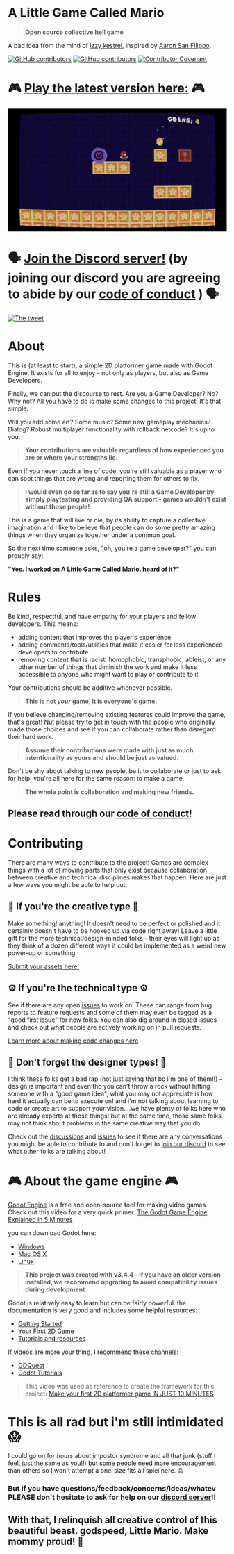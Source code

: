 # A Little Game Called Mario
> **Open source collective hell game**

A bad idea from the mind of [izzy kestrel](https://twitter.com/iznaut), inspired by [Aaron San Filippo](https://twitter.com/AeornFlippout).

[![GitHub contributors](https://img.shields.io/github/contributors/iznaut/a-little-game-called-mario.svg)](https://GitHub.com/iznaut/a-little-game-called-mario/graphs/contributors/) [![GitHub contributors](https://img.shields.io/github/workflow/status/iznaut/a-little-game-called-mario/build%20and%20publish.svg)](https://github.com/iznaut/a-little-game-called-mario/actions) [![Contributor Covenant](https://img.shields.io/badge/Contributor%20Covenant-2.1-4baaaa.svg)](code_of_conduct.md)


# 🎮 [Play the latest version here:](http://play.little-mario.com/) 🎮

[![Screenshot Of A Little Game Called Mario](/.godot_ignore/screenshot.gif)](https://twitter.com/iznaut/status/1508179935977947142)

# 🗣 [Join the Discord server!](http://community.little-mario.com/) (by joining our discord you are agreeing to abide by our [code of conduct](code_of_conduct.md) ) 🗣

[![The tweet](.godot_ignore/the_tweet.png)](https://twitter.com/iznaut/status/1508179935977947142)


# About
This is (at least to start), a simple 2D platformer game made with Godot Engine. It exists for all to enjoy - not only as players, but also as Game Developers.

Finally, we can put the discourse to rest. Are you a Game Developer? No? Why not? All you have to do is make some changes to this project. It's that simple.

Will you add some art? Some music? Some new gameplay mechanics? Dialog? Robust multiplayer functionality with rollback netcode? It's up to you.

> **Your contributions are valuable regardless of how experienced you are or where your strengths lie.**

Even if you never touch a line of code, you're still valuable as a player who can spot things that are wrong and reporting them for others to fix.

> **I would even go so far as to say you're still a Game Developer by simply playtesting and providing QA support - games wouldn't exist without those people!**

This is a game that will live or die, by its ability to capture a collective imagination and I like to believe that people can do some pretty amazing things when they organize together under a common goal.

So the next time someone asks, "oh, you're a game developer?" you can proudly say:

**"Yes. I worked on A Little Game Called Mario. heard of it?"**


# Rules
Be kind, respectful, and have empathy for your players and fellow developers. This means:

* adding content that improves the player's experience
* adding comments/tools/utilities that make it easier for less experienced developers to contribute
* removing content that is racist, homophobic, transphobic, ableist, or any other number of things that diminish the work and make it less accessible to anyone who might want to play or contribute to it

Your contributions should be additive whenever possible.

> **This is not *your* game, it is everyone's game.**

If you believe changing/removing existing features could improve the game, that's great! Nut please try to get in touch with the people who originally made those choices and see if you can collaborate rather than disregard their hard work.

> **Assume their contributions were made with just as much intentionality as yours and should be just as valued.**

Don't be shy about talking to new people, be it to collaborate or just to ask for help! you're all here for the same reason: to make a game.

> **The whole point is collaboration and making new friends.**

## Please read through our [code of conduct](code_of_conduct.md)!


# Contributing
There are many ways to contribute to the project! Games are complex things with a lot of moving parts that only exist because collaboration between creative and technical disciplines makes that happen. Here are just a few ways you might be able to help out:

## 🎨 **If you're the creative type** 🎨
Make something! anything! It doesn't need to be perfect or polished and it certainly doesn't have to be hooked up via code right away! Leave a little gift for the more technical/design-minded folks - their eyes will light up as they think of a dozen different ways it could be implemented as a weird new power-up or something. 
<!--- The "something" here sounds weird for me. If anyone has a better word for this, would be nice to change it. --->
[Submit your assets here!](http://assets.little-mario.com/)

## ⚙️ **If you're the technical type** ⚙️
See if there are any open [issues](https://github.com/a-little-org-called-mario/a-little-game-called-mario/issues) to work on! These can range from bug reports to feature requests and some of them may even be tagged as a "good first issue" for new folks. You can also dig around in closed issues and check out what people are actively working on in pull requests.

[Learn more about making code changes here](https://github.com/a-little-org-called-mario/a-little-game-called-mario/wiki/Contribution-Basics)

## 🤔 **Don't forget the designer types!** 🤔
I think these folks get a bad rap (not just saying that bc i'm one of them!!) - design is important and even tho you can't throw a rock without hitting someone with a "good game idea", what you may not appreciate is how hard it actually can be to execute on! and i'm not talking about learning to code or create art to support your vision....we have plenty of folks here who are already experts at those things! but at the same time, those same folks may not think about problems in the same creative way that you do.
<!--- This is a collective project, so I'm note sure if "not just saying that bc i'm one of them!!" fits. It's funny though --->
Check out the [discussions](https://github.com/a-little-org-called-mario/a-little-game-called-mario/discussions) and [issues](https://github.com/a-little-org-called-mario/a-little-game-called-mario/issues) to see if there are any conversations you might be able to contribute to and don't forget to [join our discord](http://community.little-mario.com/) to see what other folks are talking about!


# 🎮 About the game engine 🎮
[Godot Engine](https://godotengine.org/) is a free and open-source tool for making video games. Check out this video for a very quick primer: [The Godot Game Engine Explained in 5 Minutes](https://www.youtube.com/watch?v=KjX5llYZ5eQ)

you can download Godot here:
- [Windows](https://downloads.tuxfamily.org/godotengine/3.4.4/Godot_v3.4.4-stable_win64.exe.zip)
- [Mac OS X](https://downloads.tuxfamily.org/godotengine/3.4.4/Godot_v3.4.4-stable_osx.universal.zip)
- [Linux](https://downloads.tuxfamily.org/godotengine/3.4.4/Godot_v3.4.4-stable_x11.64.zip)

> **This project was created with v3.4.4 - if you have an older version installed, we recommend upgrading to avoid compatibility issues during development**

Godot is relatively easy to learn but can be fairly powerful. the documentation is very good and includes some helpful resources:
- [Getting Started](https://docs.godotengine.org/en/3.4/getting_started/introduction/index.html)
- [Your First 2D Game](https://docs.godotengine.org/en/stable/getting_started/first_2d_game/index.html)
- [Tutorials and resources](https://docs.godotengine.org/en/stable/community/tutorials.html)

If videos are more your thing, I recommend these channels:
- [GDQuest](https://www.youtube.com/channel/UCxboW7x0jZqFdvMdCFKTMsQ)
- [Godot Tutorials](https://www.youtube.com/channel/UCnr9ojBEQGgwbcKsZC-2rIg)

> This video was used as reference to create the framework for this project: [Make your first 2D platformer game IN JUST 10 MINUTES](https://www.youtube.com/watch?v=xFEKIWpd0sU)


# This is all rad but i'm still intimidated 😱
I could go on for _hours_ about impostor syndrome and all that junk (stuff I feel, just the same as you!!) but some people need more encouragement than others so I won't attempt a one-size fits all spiel here. 😉

### But if you have questions/feedback/concerns/ideas/whatev PLEASE don't hesitate to ask for help on our [discord server](http://community.little-mario.com/)!!

## With that, I relinquish all creative control of this beautiful beast. godspeed, Little Mario. Make mommy proud! 💖
